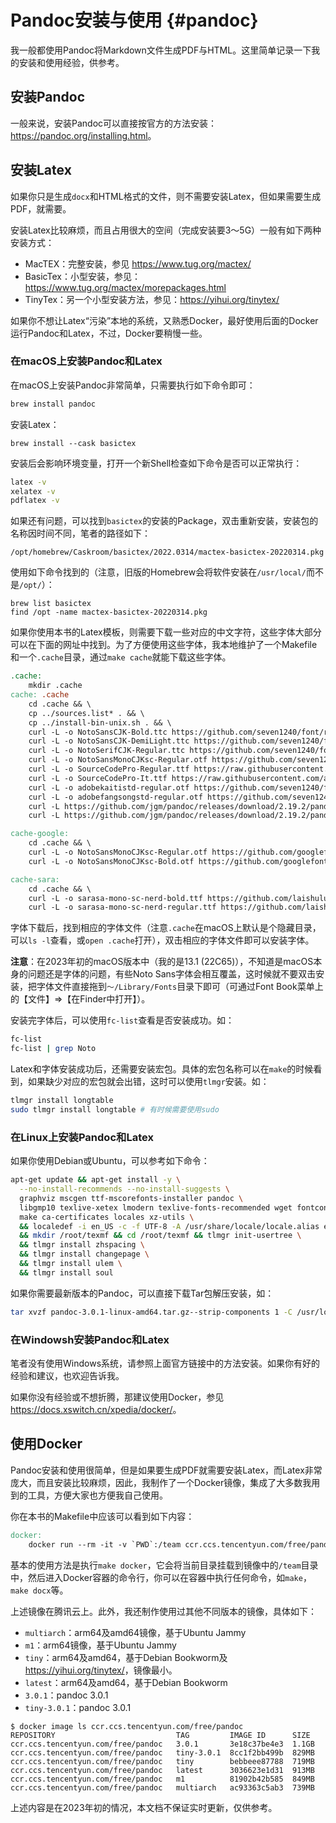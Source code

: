 # Pandoc安装与使用 {#pandoc}

我一般都使用Pandoc将Markdown文件生成PDF与HTML。这里简单记录一下我的安装和使用经验，供参考。

## 安装Pandoc

一般来说，安装Pandoc可以直接按官方的方法安装：<https://pandoc.org/installing.html>。

## 安装Latex

如果你只是生成`docx`和HTML格式的文件，则不需要安装Latex，但如果需要生成PDF，就需要。

安装Latex比较麻烦，而且占用很大的空间（完成安装要3～5G）一般有如下两种安装方式：

- MacTEX：完整安装，参见 <https://www.tug.org/mactex/>
- BasicTex：小型安装，参见： <https://www.tug.org/mactex/morepackages.html>
- TinyTex：另一个小型安装方法，参见：<https://yihui.org/tinytex/>

如果你不想让Latex“污染”本地的系统，又熟悉Docker，最好使用后面的Docker运行Pandoc和Latex，不过，Docker要稍慢一些。

### 在macOS上安装Pandoc和Latex

在macOS上安装Pandoc非常简单，只需要执行如下命令即可：

```bash
brew install pandoc
```

安装Latex：

```
brew install --cask basictex
```

安装后会影响环境变量，打开一个新Shell检查如下命令是否可以正常执行：

```bash
latex -v
xelatex -v
pdflatex -v
```

如果还有问题，可以找到`basictex`的安装的Package，双击重新安装，安装包的名称因时间不同，笔者的路径如下：

```
/opt/homebrew/Caskroom/basictex/2022.0314/mactex-basictex-20220314.pkg
```

使用如下命令找到的（注意，旧版的Homebrew会将软件安装在`/usr/local/`而不是`/opt/`）：

```
brew list basictex
find /opt -name mactex-basictex-20220314.pkg
```

如果你使用本书的Latex模板，则需要下载一些对应的中文字符，这些字体大部分可以在下面的网址中找到。为了方便使用这些字体，我本地维护了一个Makefile和一个`.cache`目录，通过`make cache`就能下载这些字体。

```makefile
.cache:
	mkdir .cache
cache: .cache
	cd .cache && \
	cp ../sources.list* . && \
	cp ../install-bin-unix.sh . && \
	curl -L -o NotoSansCJK-Bold.ttc https://github.com/seven1240/font/raw/master/noto/NotoSansCJK-Bold.ttc/NotoSansCJK-Bold.ttc && \
	curl -L -o NotoSansCJK-DemiLight.ttc https://github.com/seven1240/font/raw/master/noto/NotoSansCJK-DemiLight.ttc/NotoSansCJK-DemiLight.ttc && \
	curl -L -o NotoSerifCJK-Regular.ttc https://github.com/seven1240/font/raw/master/noto/NotoSerifCJK-Regular.ttc/NotoSerifCJK-Regular.ttc && \
	curl -L -o NotoSansMonoCJKsc-Regular.otf https://github.com/seven1240/font/raw/master/noto/NotoSansMonoCJKsc/NotoSansMonoCJKsc-Regular.otf && \
	curl -L -o SourceCodePro-Regular.ttf https://raw.githubusercontent.com/adobe-fonts/source-code-pro/release/TTF/SourceCodePro-Regular.ttf && \
	curl -L -o SourceCodePro-It.ttf https://raw.githubusercontent.com/adobe-fonts/source-code-pro/release/TTF/SourceCodePro-It.ttf && \
	curl -L -o adobekaitistd-regular.otf https://github.com/seven1240/font/raw/master/adobe/adobekaitistd-regular.otf && \
	curl -L -o adobefangsongstd-regular.otf https://github.com/seven1240/font/raw/master/adobe/adobefangsongstd-regular.otf && \
	curl -L https://github.com/jgm/pandoc/releases/download/2.19.2/pandoc-2.19.2-linux-amd64.tar.gz --output pandoc-2.19.2-linux-amd64.tar.gz && \
	curl -L https://github.com/jgm/pandoc/releases/download/2.19.2/pandoc-2.19.2-linux-arm64.tar.gz --output pandoc-2.19.2-linux-arm64.tar.gz

cache-google:
	cd .cache && \
	curl -L -o NotoSansMonoCJKsc-Regular.otf https://github.com/googlefonts/noto-cjk/raw/main/Sans/Mono/NotoSansMonoCJKsc-Regular.otf && \
	curl -L -o NotoSansMonoCJKsc-Bold.otf https://github.com/googlefonts/noto-cjk/raw/main/Sans/Mono/NotoSansMonoCJKsc-Bold.otf

cache-sara:
	cd .cache && \
	curl -L -o sarasa-mono-sc-nerd-bold.ttf https://github.com/laishulu/Sarasa-Mono-SC-Nerd/raw/master/sarasa-mono-sc-nerd-bold.ttf && \
	curl -L -o sarasa-mono-sc-nerd-regular.ttf https://github.com/laishulu/Sarasa-Mono-SC-Nerd/raw/master/sarasa-mono-sc-nerd-regular.ttf
```

字体下载后，找到相应的字体文件（注意`.cache`在macOS上默认是个隐藏目录，可以`ls -l`查看，或`open .cache`打开），双击相应的字体文件即可以安装字体。

**注意**：在2023年初的macOS版本中（我的是13.1 (22C65)），不知道是macOS本身的问题还是字体的问题，有些Noto Sans字体会相互覆盖，这时候就不要双击安装，把字体文件直接拖到`～/Library/Fonts`目录下即可（可通过Font Book菜单上的【文件】⇒【在Finder中打开】）。

安装完字体后，可以使用`fc-list`查看是否安装成功。如：

```bash
fc-list
fc-list | grep Noto
```

Latex和字体安装成功后，还需要安装宏包。具体的宏包名称可以在`make`的时候看到，如果缺少对应的宏包就会出错，这时可以使用`tlmgr`安装。如：

```bash
tlmgr install longtable
sudo tlmgr install longtable # 有时候需要使用sudo
```

### 在Linux上安装Pandoc和Latex

如果你使用Debian或Ubuntu，可以参考如下命令：

```bash
apt-get update && apt-get install -y \
  --no-install-recommends --no-install-suggests \
  graphviz mscgen ttf-mscorefonts-installer pandoc \
  libgmp10 texlive-xetex lmodern texlive-fonts-recommended wget fontconfig \
  make ca-certificates locales xz-utils \
  && localedef -i en_US -c -f UTF-8 -A /usr/share/locale/locale.alias en_US.UTF-8 \
  && mkdir /root/texmf && cd /root/texmf && tlmgr init-usertree \
  && tlmgr install zhspacing \
  && tlmgr install changepage \
  && tlmgr install ulem \
  && tlmgr install soul
```

如果你需要最新版本的Pandoc，可以直接下载Tar包解压安装，如：

```bash
tar xvzf pandoc-3.0.1-linux-amd64.tar.gz--strip-components 1 -C /usr/local
```

### 在Windowsh安装Pandoc和Latex

笔者没有使用Windows系统，请参照上面官方链接中的方法安装。如果你有好的经验和建议，也欢迎告诉我。

如果你没有经验或不想折腾，那建议使用Docker，参见<https://docs.xswitch.cn/xpedia/docker/>。

## 使用Docker

Pandoc安装和使用很简单，但是如果要生成PDF就需要安装Latex，而Latex非常庞大，而且安装比较麻烦，因此，我制作了一个Docker镜像，集成了大多数我用到的工具，方便大家也方便我自己使用。

你在本书的Makefile中应该可以看到如下内容：

```makefile
docker:
	docker run --rm -it -v `PWD`:/team ccr.ccs.tencentyun.com/free/pandoc:tiny-3.0.1 bash
```

基本的使用方法是执行`make docker`，它会将当前目录挂载到镜像中的`/team`目录中，然后进入Docker容器的命令行，你可以在容器中执行任何命令，如`make`，`make docx`等。

上述镜像在腾讯云上。此外，我还制作使用过其他不同版本的镜像，具体如下：

- `multiarch`：arm64及amd64镜像，基于Ubuntu Jammy
- `m1`：arm64镜像，基于Ubuntu Jammy
- `tiny`：arm64及amd64，基于Debian Bookworm及<https://yihui.org/tinytex/>，镜像最小。
- `latest`：arm64及amd64，基于Debian Bookworm
- `3.0.1`：pandoc 3.0.1
- `tiny-3.0.1`：pandoc 3.0.1

```
$ docker image ls ccr.ccs.tencentyun.com/free/pandoc
REPOSITORY                           TAG         IMAGE ID      SIZE
ccr.ccs.tencentyun.com/free/pandoc   3.0.1       3e18c37be4e3  1.1GB
ccr.ccs.tencentyun.com/free/pandoc   tiny-3.0.1  8cc1f2bb499b  829MB
ccr.ccs.tencentyun.com/free/pandoc   tiny        bebbeee87788  719MB
ccr.ccs.tencentyun.com/free/pandoc   latest      3036623e1d31  913MB
ccr.ccs.tencentyun.com/free/pandoc   m1          81902b42b585  849MB
ccr.ccs.tencentyun.com/free/pandoc   multiarch   ac93363c5ab3  739MB
```

上述内容是在2023年初的情况，本文档不保证实时更新，仅供参考。
